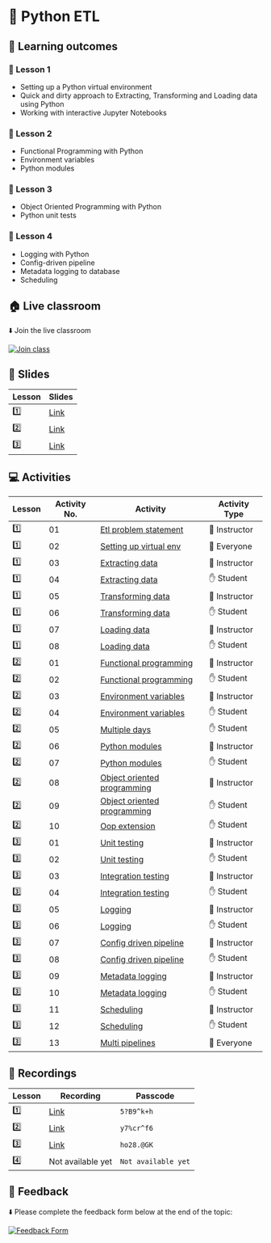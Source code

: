 # :snake: Python ETL

## :triangular_flag_on_post: Learning outcomes 

### :pushpin: Lesson 1
- Setting up a Python virtual environment 
- Quick and dirty approach to Extracting, Transforming and Loading data using Python 
- Working with interactive Jupyter Notebooks

### :pushpin: Lesson 2
- Functional Programming with Python
- Environment variables
- Python modules

### :pushpin: Lesson 3
- Object Oriented Programming with Python
- Python unit tests

### :pushpin: Lesson 4
- Logging with Python 
- Config-driven pipeline 
- Metadata logging to database 
- Scheduling 

## :house: Live classroom  

:arrow_down: Join the live classroom

[![Join class](../admin/join-class.png)](https://us06web.zoom.us/j/88485725880?pwd=V2VtK2lJc01hNmVSenJHYXcveVpwZz09)

## :book: Slides
| Lesson | Slides | 
| - | - | 
| :one: | [Link](https://docs.google.com/presentation/d/1esh8fkbkHY54TWqrlgAd21H4kA_abaORR_1nOzFLDKQ/edit?usp=sharing) | 
| :two: | [Link](https://docs.google.com/presentation/d/1rGhtYJLJlevZdA2QhPcABHQcXu-KRaRcpNAIEXyMil4/edit?usp=sharing) |
| :three: | [Link](https://drive.google.com/file/d/1E7O-jolNbpiz_syZvqNErOqWIKIAXGoQ/view?usp=sharing) |

## :computer: Activities

| Lesson | Activity No. | Activity | Activity Type | 
| - | - | - | - | 
| :one: | 01 | [Etl problem statement](./1/01-ins-etl-problem-statement) | :bust_in_silhouette: Instructor | 
| :one: | 02 | [Setting up virtual env](./1/02-evr-setting-up-virtual-env) | :busts_in_silhouette: Everyone | 
| :one: | 03 | [Extracting data](./1/03-ins-extracting-data) | :bust_in_silhouette: Instructor | 
| :one: | 04 | [Extracting data](./1/04-stu-extracting-data) | :raised_hand: Student | 
| :one: | 05 | [Transforming data](./1/05-ins-transforming-data) | :bust_in_silhouette: Instructor | 
| :one: | 06 | [Transforming data](./1/06-stu-transforming-data) | :raised_hand: Student | 
| :one: | 07 | [Loading data](./1/07-ins-loading-data) | :bust_in_silhouette: Instructor | 
| :one: | 08 | [Loading data](./1/08-stu-loading-data) | :raised_hand: Student | 
| :two: | 01 | [Functional programming](./2/01-ins-functional-programming) | :bust_in_silhouette: Instructor | 
| :two: | 02 | [Functional programming](./2/02-stu-functional-programming) | :raised_hand: Student | 
| :two: | 03 | [Environment variables](./2/03-ins-environment-variables) | :bust_in_silhouette: Instructor | 
| :two: | 04 | [Environment variables](./2/04-stu-environment-variables) | :raised_hand: Student | 
| :two: | 05 | [Multiple days](./2/05-stu-multiple-days) | :raised_hand: Student | 
| :two: | 06 | [Python modules](./2/06-ins-python-modules) | :bust_in_silhouette: Instructor | 
| :two: | 07 | [Python modules](./2/07-stu-python-modules) | :raised_hand: Student | 
| :two: | 08 | [Object oriented programming](./2/08-ins-object-oriented-programming) | :bust_in_silhouette: Instructor | 
| :two: | 09 | [Object oriented programming](./2/09-stu-object-oriented-programming) | :raised_hand: Student | 
| :two: | 10 | [Oop extension](./2/10-stu-oop-extension) | :raised_hand: Student | 
| :three: | 01 | [Unit testing](./3/01-ins-unit-testing) | :bust_in_silhouette: Instructor | 
| :three: | 02 | [Unit testing](./3/02-stu-unit-testing) | :raised_hand: Student | 
| :three: | 03 | [Integration testing](./3/03-ins-integration-testing) | :bust_in_silhouette: Instructor | 
| :three: | 04 | [Integration testing](./3/04-stu-integration-testing) | :raised_hand: Student | 
| :three: | 05 | [Logging](./3/05-ins-logging) | :bust_in_silhouette: Instructor | 
| :three: | 06 | [Logging](./3/06-stu-logging) | :raised_hand: Student | 
| :three: | 07 | [Config driven pipeline](./3/07-ins-config-driven-pipeline) | :bust_in_silhouette: Instructor | 
| :three: | 08 | [Config driven pipeline](./3/08-stu-config-driven-pipeline) | :raised_hand: Student | 
| :three: | 09 | [Metadata logging](./3/09-ins-metadata-logging) | :bust_in_silhouette: Instructor | 
| :three: | 10 | [Metadata logging](./3/10-stu-metadata-logging) | :raised_hand: Student | 
| :three: | 11 | [Scheduling](./3/11-ins-scheduling) | :bust_in_silhouette: Instructor | 
| :three: | 12 | [Scheduling](./3/12-stu-scheduling) | :raised_hand: Student | 
| :three: | 13 | [Multi pipelines](./3/13-evr-multi-pipelines) | :busts_in_silhouette: Everyone | 

## :movie_camera: Recordings

| Lesson | Recording | Passcode | 
| - | - | - | 
| :one: | [Link](https://us06web.zoom.us/rec/share/R5yzuWxLd7htat6wLoPifZPtH6UcxfOEbzpOdv02jjDT4_7E_A-6_VU47iUSSWu1.Tvq-laeaA1gGOKsD?startTime=1690797762000) | `5?B9^k+h` | 
| :two: | [Link](https://us06web.zoom.us/rec/share/Z8sHs1b4ETIyBr_xIYoZgcWZJ3P42Uhzkcg3GyIMxhIIdu4HOFX0Kd4vNg41AbaV.xNOg0NVqsR7y4aBd?startTime=1690884242000) | `y7%cr^f6` | 
| :three: | [Link](https://us06web.zoom.us/rec/share/aBHf1sf-tMiTeN6DD2Ewc-SvoF4hpbCfYk6PkumzKsJ_KU_7bcz7eVbryr6Oy-Ej.0072ve0BexxQUAAN?startTime=1691056990000) | `ho28.@GK` | 
| :four: | Not available yet | `Not available yet` | 

## :postbox: Feedback 

:arrow_down: Please complete the feedback form below at the end of the topic: 

[![Feedback Form](../admin/submit-feedback.png)](https://docs.google.com/forms/d/e/1FAIpQLSeHAp4EneWaQx_OQLUU1_c7145tAaAsDln3rXP0yHvmc5zKNA/viewform)
